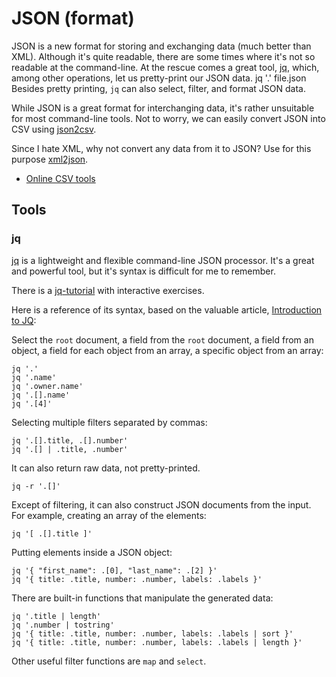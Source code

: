 JSON (format)
=============

JSON is a new format for storing and exchanging data (much better than XML).
Although it's quite readable, there are some times where it's not so
readable at the command-line.  At the rescue comes a great tool,
[jq](http://stedolan.github.io/jq/), which, among other operations, let us
pretty-print our JSON data.
    jq '.' file.json
Besides pretty printing, `jq` can also select, filter, and format JSON data.

While JSON is a great format for interchanging data, it's rather unsuitable for
most command-line tools. Not to worry, we can easily convert JSON into CSV
using [json2csv](https://github.com/jehiah/json2csv).

Since I hate XML, why not convert any data from it to JSON?
Use for this purpose [xml2json](https://github.com/parmentf/xml2json).


 - [Online CSV tools](https://onlinecsvtools.com/)


Tools
-----

### jq ###

[jq](https://stedolan.github.io/jq/) is a lightweight and flexible command-line
JSON processor.  It's a great and powerful tool, but it's syntax is difficult
for me to remember.

There is a [jq-tutorial](https://github.com/rjz/jq-tutorial) with interactive
exercises.

Here is a reference of its syntax, based on the valuable article,
[Introduction to JQ](https://earthly.dev/blog/jq-select/):

Select the `root` document, a field from the `root` document, a field from an
object, a field for each object from an array, a specific object from an array:

    jq '.'
    jq '.name'
    jq '.owner.name'
    jq '.[].name'
    jq '.[4]'

Selecting multiple filters separated by commas:

    jq '.[].title, .[].number'
    jq '.[] | .title, .number'

It can also return raw data, not pretty-printed.

    jq -r '.[]'

Except of filtering, it can also construct JSON documents from the input.
For example, creating an array of the elements:

    jq '[ .[].title ]'

Putting elements inside a JSON object:

    jq '{ "first_name": .[0], "last_name": .[2] }'
    jq '{ title: .title, number: .number, labels: .labels }'

There are built-in functions that manipulate the generated data:

    jq '.title | length'
    jq '.number | tostring'
    jq '{ title: .title, number: .number, labels: .labels | sort }'
    jq '{ title: .title, number: .number, labels: .labels | length }'

Other useful filter functions are `map` and `select`.

